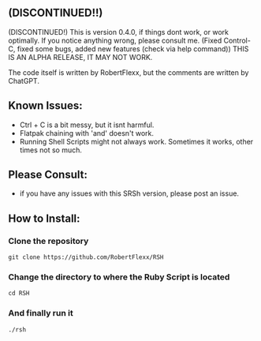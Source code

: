
## (DISCONTINUED!!)

(DISCONTINUED!) This is version 0.4.0, if things dont work, or work optimally. If you notice anything wrong, please consult me.
(Fixed Control-C, fixed some bugs, added new features (check via help command))
THIS IS AN ALPHA RELEASE, IT MAY NOT WORK.

The code itself is written by RobertFlexx, but the comments are written by ChatGPT.

## Known Issues: 
- Ctrl + C is a bit messy, but it isnt harmful.
- Flatpak chaining with 'and' doesn't work.
- Running Shell Scripts might not always work. Sometimes it works, other times not so much.

## Please Consult:
- if you have any issues with this SRSh version, please post an issue.

## How to Install:
### Clone the repository
```console
git clone https://github.com/RobertFlexx/RSH
```

### Change the directory to where the Ruby Script is located
```console
cd RSH
```

### And finally run it
```console
./rsh
```
